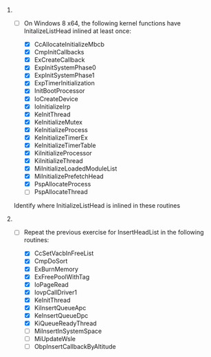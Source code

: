 1. - [ ] On Windows 8 x64, the following kernel functions have
	 	 InitalizeListHead inlined at least once:

		- [x] CcAllocateInitializeMbcb
		- [x] CmpInitCallbacks
		- [x] ExCreateCallback
		- [x] ExpInitSystemPhase0
		- [x] ExpInitSystemPhase1
		- [x] ExpTimerInitialization
		- [x] InitBootProcessor
		- [x] IoCreateDevice
		- [x] IoInitializeIrp
		- [x] KeInitThread
		- [x] KeInitializeMutex
		- [x] KeInitializeProcess
		- [x] KeInitializeTimerEx
		- [x] KeInitializeTimerTable
		- [x] KiInitializeProcessor
		- [x] KiInitializeThread
		- [x] MiInitializeLoadedModuleList
		- [x] MiInitializePrefetchHead
		- [x] PspAllocateProcess
		- [ ] PspAllocateThread

	Identify where InitializeListHead is inlined in these routines

2. - [ ]  Repeat the previous exercise for InsertHeadList in the
		  following routines:

		- [x] CcSetVacbInFreeList
		- [x] CmpDoSort
		- [x] ExBurnMemory
		- [x] ExFreePoolWithTag
		- [x] IoPageRead
		- [x] IovpCallDriver1
		- [x] KeInitThread
		- [x] KiInsertQueueApc
		- [x] KeInsertQueueDpc
		- [x] KiQueueReadyThread
		- [ ] MiInsertInSystemSpace
		- [ ] MiUpdateWsle
		- [ ] ObpInsertCallbackByAltitude
